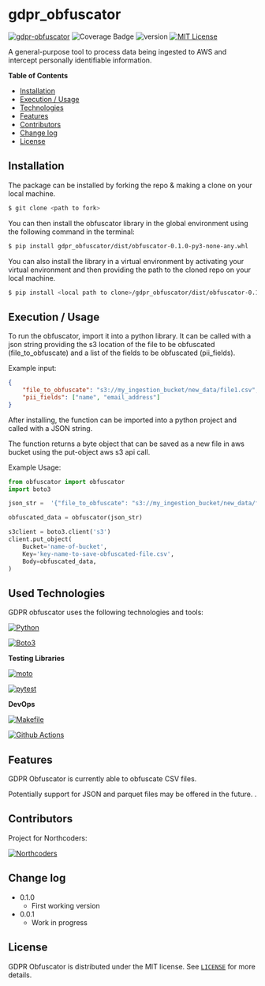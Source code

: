 # gdpr_obfuscator

[![gdpr-obfuscator](https://github.com/Pringading/gdpr_obfuscator/actions/workflows/checks.yml/badge.svg)](https://github.com/Pringading/gdpr_obfuscator/actions/workflows/checks.yml)
![Coverage Badge](https://img.shields.io/badge/coverage-100%25-forestgreen)
![version](https://img.shields.io/badge/version-0.0.1-blue)
[![MIT License](https://img.shields.io/badge/License-MIT-green.svg)](https://choosealicense.com/licenses/mit/)

A general-purpose tool to process data being ingested to AWS and intercept personally identifiable information.

**Table of Contents**

- [Installation](#installation)
- [Execution / Usage](#execution--usage)
- [Technologies](#technologies)
- [Features](#features)
- [Contributors](#contributors)
- [Change log](#change-log)
- [License](#license)


## Installation
The package can be installed by forking the repo & making a clone on your local machine.

```bash
$ git clone <path to fork>
```

You can then install the obfuscator library in the global environment using the following command in the terminal:

```bash
$ pip install gdpr_obfuscator/dist/obfuscator-0.1.0-py3-none-any.whl
```

You can also install the library in a virtual environment by activating your virtual environment and then providing the path to the cloned repo on your local machine.

```bash
$ pip install <local path to clone>/gdpr_obfuscator/dist/obfuscator-0.1.0-py3-none-any.whl
```


## Execution / Usage

To run the obfuscator, import it into a python library. It can be called with a json string providing the s3 location of the file to be obfuscated (file_to_obfuscate) and a list of the fields to be obfuscated (pii_fields).

Example input:
```json
{
    "file_to_obfuscate": "s3://my_ingestion_bucket/new_data/file1.csv",
    "pii_fields": ["name", "email_address"]
}
```

After installing, the function can be imported into a python project and called with a JSON string.

The function returns a byte object that can be saved as a new file in aws bucket using the put-object aws s3 api call.

Example Usage:
```py
from obfuscator import obfuscator
import boto3

json_str =  '{"file_to_obfuscate": "s3://my_ingestion_bucket/new_data/file1.csv", "pii_fields": ["name", "email_address"]}'

obfuscated_data = obfuscator(json_str)

s3client = boto3.client('s3')
client.put_object(
    Bucket='name-of-bucket',
    Key='key-name-to-save-obfuscated-file.csv',
    Body=obfuscated_data,
)
```


## Used Technologies

GDPR obfuscator uses the following technologies and tools:

[![Python](https://img.shields.io/badge/python-3670A0?style=for-the-badge&logo=python&logoColor=ffdd54)](https://www.python.org/)

[![Boto3](https://img.shields.io/badge/boto3-yellow?style=for-the-badge)](https://boto3.amazonaws.com/v1/documentation/api/latest/guide/quickstart.html)


**Testing Libraries**

[![moto](https://img.shields.io/badge/moto-red?style=for-the-badge)](http://docs.getmoto.org/en/latest/index.html)

[![pytest](https://img.shields.io/badge/pytest-%230A9EDC?style=for-the-badge&logo=pytest&logoColor=white)](https://docs.pytest.org/en/stable/)

**DevOps**

[![Makefile](https://img.shields.io/badge/makefile-orange?style=for-the-badge)](https://img.shields.io/badge/makefile-orange?style=for-the-badge)

[![Github Actions](https://img.shields.io/badge/githubactions-%232088FF?style=for-the-badge&logo=githubactions&logoColor=white)](https://docs.github.com/en/actions)


## Features

GDPR Obfuscator is currently able to obfuscate CSV files.

Potentially support for JSON and parquet files may be offered in the future.
.

## Contributors

Project for Northcoders:

[![Northcoders](https://www.northcodersgroup.com/include/images/logo.svg)](https://northcoders.com/)

## Change log

- 0.1.0
    - First working version
- 0.0.1
    - Work in progress

## License

GDPR Obfuscator is distributed under the MIT license. See [`LICENSE`](LICENSE) for more details.

